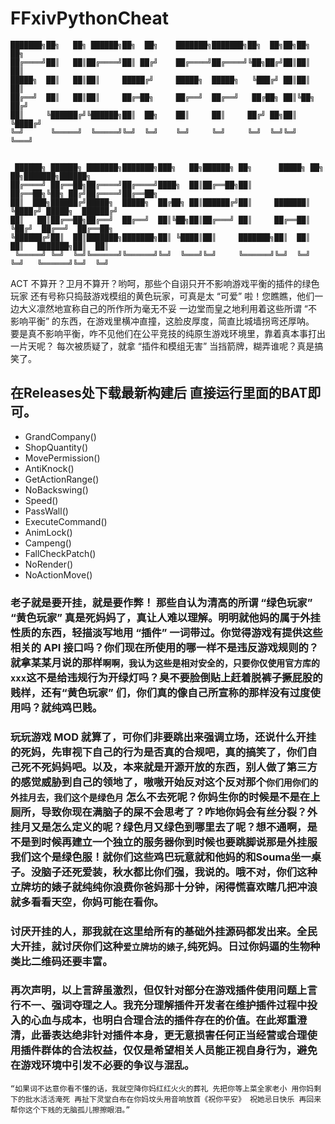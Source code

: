 # FFxivPythonCheat

```
███████╗██╗   ██╗ ██████╗██╗  ██╗    ███████╗███████╗██╗  ██╗██╗██╗   ██╗
██╔════╝██║   ██║██╔════╝██║ ██╔╝    ██╔════╝██╔════╝╚██╗██╔╝██║██║   ██║
█████╗  ██║   ██║██║     █████╔╝     █████╗  █████╗   ╚███╔╝ ██║██║   ██║
██╔══╝  ██║   ██║██║     ██╔═██╗     ██╔══╝  ██╔══╝   ██╔██╗ ██║╚██╗ ██╔╝
██║     ╚██████╔╝╚██████╗██║  ██╗    ██║     ██║     ██╔╝ ██╗██║ ╚████╔╝ 
╚═╝      ╚═════╝  ╚═════╝╚═╝  ╚═╝    ╚═╝     ╚═╝     ╚═╝  ╚═╝╚═╝  ╚═══╝   


 ██████╗ ██████╗ ███████╗███████╗███╗   ██╗██████╗ ██╗      █████╗ ██╗   ██╗███████╗██████╗ 
██╔════╝ ██╔══██╗██╔════╝██╔════╝████╗  ██║██╔══██╗██║     ██╔══██╗╚██╗ ██╔╝██╔════╝██╔══██╗
██║  ███╗██████╔╝█████╗  █████╗  ██╔██╗ ██║██████╔╝██║     ███████║ ╚████╔╝ █████╗  ██████╔╝
██║   ██║██╔══██╗██╔══╝  ██╔══╝  ██║╚██╗██║██╔═══╝ ██║     ██╔══██║  ╚██╔╝  ██╔══╝  ██╔══██╗
╚██████╔╝██║  ██║███████╗███████╗██║ ╚████║██║     ███████╗██║  ██║   ██║   ███████╗██║  ██║
 ╚═════╝ ╚═╝  ╚═╝╚══════╝╚══════╝╚═╝  ╚═══╝╚═╝     ╚══════╝╚═╝  ╚═╝   ╚═╝   ╚══════╝╚═╝  ╚═╝

 ```                                                                                        
ACT 不算开？卫月不算开？哟呵，那些个自诩只开不影响游戏平衡的插件的绿色玩家
还有号称只捣鼓游戏模组的黄色玩家，可真是太 “可爱” 啦！您瞧瞧，他们一边大义凛然地宣称自己的所作所为毫无不妥
一边堂而皇之地利用着这些所谓 “不影响平衡” 的东西，在游戏里横冲直撞，这脸皮厚度，简直比城墙拐弯还厚呐。
要是真不影响平衡，咋不见他们在公平竞技的纯原生游戏环境里，靠着真本事打出一片天呢？
每次被质疑了，就拿 “插件和模组无害” 当挡箭牌，糊弄谁呢？真是搞笑了。

## 在Releases处下载最新构建后 直接运行里面的BAT即可。
- GrandCompany()
- ShopQuantity()
- MovePermission()
- AntiKnock()
- GetActionRange()
- NoBackswing()
- Speed()
- PassWall()
- ExecuteCommand()
- AnimLock()
- Campeng()
- FallCheckPatch()
- NoRender()
- NoActionMove()

### 老子就是要开挂，就是要作弊！ 那些自认为清高的所谓 “绿色玩家” “黄色玩家” 真是死妈妈了，真让人难以理解。明明就他妈的属于外挂性质的东西，轻描淡写地用 “插件” 一词带过。你觉得游戏有提供这些相关的 API 接口吗？你们现在所使用的哪一样不是违反游戏规则的？就拿某某月说的那样`啊啊，我认为这些是相对安全的，只要你仅使用官方库的 xxx`这不是给违规行为开绿灯吗？臭不要脸倒贴上赶着脱裤子撅屁股的贱样，还有“黄色玩家” 们，你们真的像自己所宣称的那样没有过度使用吗？就纯鸡巴贱。
### 玩玩游戏 MOD 就算了，可你们非要跳出来强调立场，还说什么开挂的死妈，先审视下自己的行为是否真的合规吧，真的搞笑了，你们自己死不死妈妈吧。以及，本来就是开源开放的东西，别人做了第三方的感觉威胁到自己的领地了，嗷嗷开始反对这个反对那个`你们用你们的外挂月去，我们这个是绿色月` 怎么不去死呢？你妈生你的时候是不是在上厕所，导致你现在满脑子的屎不会思考了？咋地你妈会有丝分裂？外挂月又是怎么定义的呢？绿色月又绿色到哪里去了呢？想不通啊，是不是到时候再建立一个独立的服务器你到时候也要跳脚说那是外挂服我们这个是绿色服！就你们这些鸡巴玩意就和他妈的和Souma坐一桌子。没脑子还死爱装，秋水都比你们强，我说的。哦不对，你们这种立牌坊的婊子就纯纯你浪费你爸妈那十分钟，闲得慌喜欢瞎几把冲浪就多看看天空，你妈可能在看你。
### 讨厌开挂的人，那我就在这里给所有的基础外挂源码都发出来。全民大开挂，就讨厌你们这种`爱立牌坊的婊子`,纯死妈。日过你妈逼的生物种类比二维码还要丰富。
### 再次声明，以上言辞虽激烈，但仅针对部分在游戏插件使用问题上言行不一、强词夺理之人。我充分理解插件开发者在维护插件过程中投入的心血与成本，也明白合理合法的插件存在的价值。在此郑重澄清，此番表达绝非针对插件本身，更无意损害任何正当经营或合理使用插件群体的合法权益，仅仅是希望相关人员能正视自身行为，避免在游戏环境中引发不必要的争议与混乱。
``“如果词不达意你看不懂的话，我就空降你妈红红火火的葬礼 先把你等上菜全家老小 用你妈剩下的批水活活淹死 再扯下灵堂白布在你妈坟头用音响放首《祝你平安》 祝她忌日快乐 再回来帮你这个下贱的无脑孤儿擦擦眼泪。”``